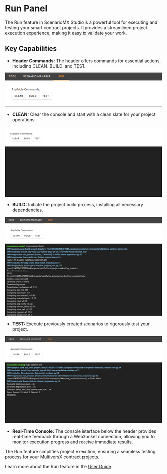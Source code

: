 # Run Panel

The Run feature in ScenarioMX Studio is a powerful tool for executing and testing your smart contract projects. It provides a streamlined project execution experience, making it easy to validate your work.

## Key Capabilities

- **Header Commands:** The header offers commands for essential actions, including CLEAN, BUILD, and TEST.

![commands](../static/img/commands.png)

- **CLEAN:** Clear the console and start with a clean slate for your project operations.

![commands](../static/img/run-clean.png)

- **BUILD:** Initiate the project build process, installing all necessary dependencies.

![commands](../static/img/run-build.png)

- **TEST:** Execute previously created scenarios to rigorously test your project.

![commands](../static/img/run-test.png)

- **Real-Time Console:** The console interface below the header provides real-time feedback through a WebSocket connection, allowing you to monitor execution progress and receive immediate results.

The Run feature simplifies project execution, ensuring a seamless testing process for your MultiversX contract projects.

Learn more about the Run feature in the [User Guide](link-to-user-guide).
